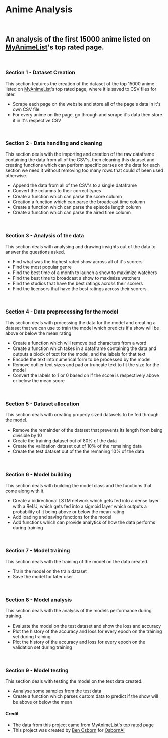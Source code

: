 # Anime Analysis

<br />

## An analysis of the first 15000 anime listed on [MyAnimeList](https://myanimelist.net/topanime.php)'s top rated page.

<br />

### Section 1 - Dataset Creation
This section features the creation of the dataset of the top 15000 anime listed on [MyAnimeList](https://myanimelist.net/topanime.php)'s top rated page, where it is saved to CSV files for later.
 - Scrape each page on the website and store all of the page's data in it's own CSV file
 - For every anime on the page, go through and scrape it's data then store it in it's respective CSV
 
<br />

### Section 2 - Data handling and cleaning
This section deals with the importing and creation of the raw dataframe containing the data from all of the CSV's, then cleaning this dataset and creating functions which can perform specific parses on the data for each section we need it without removing too many rows that could of been used otherwise.
 - Append the data from all of the CSV's to a single dataframe
 - Convert the columns to their correct types
 - Create a function which can parse the score column
 - Creation a function which can parse the broadcast time column
 - Create a function which can parse the episode length column
 - Create a function which can parse the aired time column
 
<br />

### Section 3 - Analysis of the data
This section deals with analysing and drawing insights out of the data to answer the questions asked.
 - Find what was the highest rated show across all of it's scorers
 - Find the most popular genre
 - Find the best time of a month to launch a show to maximize watchers
 - Find the best time to broadcast a show to maximize watchers
 - Find the studios that have the best ratings across their scorers
 - Find the licensors that have the best ratings across their scorers
 
<br />

### Section 4 - Data preprocessing for the model
This section deals with processing the data for the model and creating a dataset that we can use to train the model which predicts if a show will be above or below the mean rating.
 - Create a function which will remove bad characters from a word
 - Create a function which takes in a dataframe containing the data and outputs a block of text for the model, and the labels for that text
 - Encode the text into numerical form to be processed by the model
 - Remove outlier text sizes and pad or truncate text to fit the size for the model
 - Convert the labels to 1 or 0 based on if the score is respectively above or below the mean score
 
<br />

### Section 5 - Dataset allocation
This section deals with creating properly sized datasets to be fed through the model.
 - Remove the remainder of the dataset that prevents its length from being divisible by 10
 - Create the training dataset out of 80% of the data
 - Create the validation dataset out of 10% of the remaining data
 - Create the test dataset out of the the remaning 10% of the data

<br />

### Section 6 - Model building
This section deals with building the model class and the functions that come along with it.
 - Create a bidirectional LSTM network which gets fed into a dense layer with a ReLU, which gets fed into a sigmoid layer which outputs a probability of it being above or below the mean rating
 - Add loading and saving functions for the model
 - Add functions which can provide analytics of how the data performs during training
 
<br />

### Section 7 - Model training
This section deals with the training of the model on the data created.
 - Train the model on the train dataset
 - Save the model for later user

<br />

### Section 8 - Model analysis
This section deals with the analysis of the models performance during training.
 - Evaluate the model on the test dataset and show the loss and accuracy
 - Plot the history of the accuracy and loss for every epoch on the training set during training
 - Plot the history of the accuracy and loss for every epoch on the validation set during training

<br />

### Section 9 - Model testing
This section deals with testing the model on the test data created.
 - Aanalyse some samples from the test data
 - Create a function which parses custom data to predict if the show will be above or below the mean

#### Credit
 - The data from this project came from [MyAnimeList](https://myanimelist.net/topanime.php)'s top rated page
 - This project was created by [Ben Osborn](https://github.com/BenOsborn) for [OsbornAI](https://github.com/OsbornAI)

